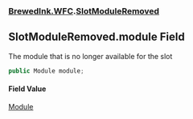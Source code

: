 ### [BrewedInk.WFC](BrewedInk_WFC.md 'BrewedInk.WFC').[SlotModuleRemoved](SlotModuleRemoved.md 'BrewedInk.WFC.SlotModuleRemoved')
## SlotModuleRemoved.module Field
The module that is no longer available for the slot  
```csharp
public Module module;
```
#### Field Value
[Module](Module.md 'BrewedInk.WFC.Module')
